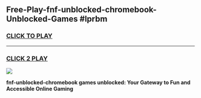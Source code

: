
## Free-Play-fnf-unblocked-chromebook-Unblocked-Games #lprbm
<h3>
<a href="https://news.freeplayer.one?title=fnf-unblocked-chromebook&ref=8M">CLICK TO PLAY</a></h3>
<hr>

<h3>
<a href="https://news.freeplayer.one?title=fnf-unblocked-chromebook&ref=8M">CLICK 2 PLAY</a>
  
</h3>

<a href="https://news.freeplayer.one?title=fnf-unblocked-chromebook&ref=8M"><img src="https://clearcache.store/games.png"></a>


**fnf-unblocked-chromebook games unblocked: Your Gateway to Fun and Accessible Online Gaming**
